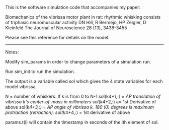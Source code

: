 This is the software simulation code that accompanies my paper:

Biomechanics of the vibrissa motor plant in rat: rhythmic whisking consists of triphasic neuromuscular activity
DN Hill, R Bermejo, HP Zeigler, D Kleinfeld
The Journal of Neuroscience 28 (13), 3438-3455

Please see this reference for details on the model.

----------
Notes:

Modify sim_params in order to change parameters of a simulation run.

Run sim_init to run the simulation.

The output is a variable called sol which gives the 4 state variables for each model vibrissa.

N = number of whiskers.
If k is from 0 to N-1
sol(k*4+1,:) = AP translation of vibrissa k's center-of-mass in millimeters
sol(k*4+2,:) a= 1st Derivative of above
sol(k*4+3,:) = AP angle of vibrissa k.  180 (0) degrees is maximum protraction (retraction).
sol(k*4+4,:) = 1st derivative of above

params.t(i) will contain the timestamp in seconds of the ith element of sol.
